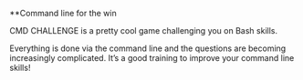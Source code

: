 **Command line for the win


CMD CHALLENGE is a pretty cool game challenging you on Bash skills. 

Everything is done via the command line and the questions are becoming increasingly complicated. It’s a good training to improve your command line skills!

